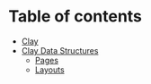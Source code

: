 # Table of contents

* [Clay](README.md)
* [Clay Data Structures](clay-data-structures/README.md)
  * [Pages](clay-data-structures/pages.md)
  * [Layouts](clay-data-structures/layouts.md)

